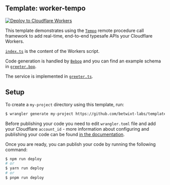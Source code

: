 ## Template: worker-tempo

[![Deploy to Cloudflare Workers](https://deploy.workers.cloudflare.com/button)](https://deploy.workers.cloudflare.com/?url=https://github.com/betwixt-labs/template-worker-tempo)

This template demonstrates using the [`Tempo`](https://github.com/betwixt-labs/tempo) remote procedure call framework to add real-time, end-to-end typesafe APIs your Cloudflare Workers.

[`index.ts`](https://github.com/betwixt-labs/template-worker-tempo/blob/main/src/index.ts) is the content of the Workers script.

Code generation is handled by [`Bebop`](https://github.com/betwixt-labs/bebop) and you can find an example schema in [`greeter.bop`](https://github.com/betwixt-labs/template-worker-tempo/blob/main/src/schemas/greeter.bop).

The service is implemented in [`greeter.ts`](https://github.com/betwixt-labs/template-worker-tempo/blob/main/src/services/greeter.ts).

## Setup

To create a `my-project` directory using this template, run:

```sh
$ wrangler generate my-project https://github.com/betwixt-labs/template-worker-tempo
```

Before publishing your code you need to edit `wrangler.toml` file and add your Cloudflare `account_id` - more information about configuring and publishing your code can be found [in the documentation](https://developers.cloudflare.com/workers/learning/getting-started).

Once you are ready, you can publish your code by running the following command:

```sh
$ npm run deploy
# or
$ yarn run deploy
# or
$ pnpm run deploy
```